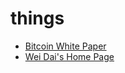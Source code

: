 # things

* [Bitcoin White Paper](https://bitcoin.org/bitcoin.pdf)
* [Wei Dai's Home Page](http://www.weidai.com/)
